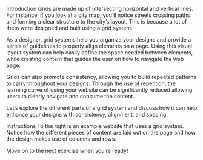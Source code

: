 Introduction
Grids are made up of intersecting horizontal and vertical lines. For instance, if you look at a city map, you’ll notice streets crossing paths and forming a clear structure to the city’s layout. This is because a lot of them were designed and built using a grid system.

As a designer, grid systems help you organize your designs and provide a series of guidelines to properly align elements on a page. Using this visual layout system can help easily define the space needed between elements, while creating content that guides the user on how to navigate the web page.

Grids can also promote consistency, allowing you to build repeated patterns to carry throughout your designs. Through the use of repetition, the learning curve of using your website can be significantly reduced allowing users to clearly navigate and consume the content.

Let’s explore the different parts of a grid system and discuss how it can help enhance your designs with consistency, alignment, and spacing.

Instructions
To the right is an example website that uses a grid system. Notice how the different pieces of content are laid out on the page and how the design makes use of columns and rows.

Move on to the next exercise when you’re ready!
